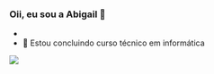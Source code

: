 ### Oii, eu sou a Abigail 👋

-
- 🎒 Estou concluindo curso técnico em informática 
<a href="">
<img src= "https://github-readme-stats.vercel.app/api?username=abigailtechnology&show_icons=true&theme=jolly&include_all_commits=true&count_private=true">
<!--<img src="">--> 

